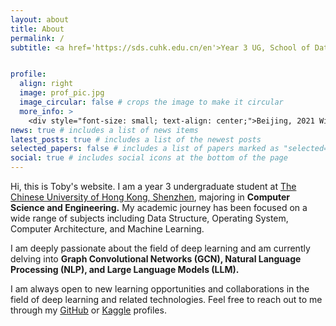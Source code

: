 ```yaml
---
layout: about
title: About
permalink: /
subtitle: <a href='https://sds.cuhk.edu.cn/en'>Year 3 UG, School of Data Science, CUHKSZ</a>


profile:
  align: right
  image: prof_pic.jpg
  image_circular: false # crops the image to make it circular
  more_info: >
    <div style="font-size: small; text-align: center;">Beijing, 2021 Winter</div>
news: true # includes a list of news items
latest_posts: true # includes a list of the newest posts
selected_papers: false # includes a list of papers marked as "selected={true}"
social: true # includes social icons at the bottom of the page
---
```


Hi, this is Toby's website. I am a year 3 undergraduate student at [The Chinese University of Hong Kong, Shenzhen](https://www.cuhk.edu.cn/en), majoring in **Computer Science and Engineering.** My academic journey has been focused on a wide range of subjects including Data Structure, Operating System, Computer Architecture, and Machine Learning.

I am deeply passionate about the field of deep learning and am currently delving into **Graph Convolutional Networks (GCN), Natural Language Processing (NLP), and Large Language Models (LLM).**

I am always open to new learning opportunities and collaborations in the field of deep learning and related technologies. Feel free to reach out to me through my [GitHub](https://github.com/tobyyang7) or [Kaggle](https://www.kaggle.com/tobyyang7) profiles.
